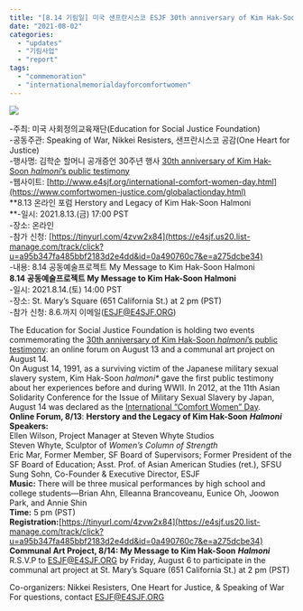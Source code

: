 ```yaml
---
title: "[8.14 기림일] 미국 샌프란시스코 ESJF 30th anniversary of Kim Hak-Soon halmoni’s public testimony (8.13-14)"
date: "2021-08-02"
categories: 
  - "updates"
  - "기림사업"
  - "report"
tags: 
  - "commemoration"
  - "internationalmemorialdayforcomfortwomen"
---
```


![](https://womenandwar.net/kr/wp-content/uploads/2021/08/unnamed-724x1024.jpg)

\-주최: 미국 사회정의교육재단(Education for Social Justice Foundation)  
\-공동주관: Speaking of War, Nikkei Resisters, 샌프란시스코 공감(One Heart for Justice)  
\-행사명: 김학순 할머니 공개증언 30주년 행사 [30th anniversary of Kim Hak-Soon _halmoni_’s public testimony](https://e4sjf.us20.list-manage.com/track/click?u=a95b347fa485bbf2183d2e4dd&id=787534652a&e=a275dcbe34)  
\-웹사이트: [http://www.e4sjf.org/international-comfort-women-day.html](https://www.comfortwomen-justice.com/globalactionday.html)  
**8.13 온라인 포럼 Herstory and Legacy of Kim Hak-Soon Halmoni  
**\-일시: 2021.8.13.(금) 17:00 PST  
\-장소: 온라인  
\-참가 신청: [](https://tinyurl.com/4zvw2x84)[https://tinyurl.com/4zvw2x84](https://e4sjf.us20.list-manage.com/track/click?u=a95b347fa485bbf2183d2e4dd&id=0a490760c7&e=a275dcbe34)  
\-내용: 8.14 공동예술프로젝트 My Message to Kim Hak-Soon Halmoni  
**8.14 공동예술프로젝트 My Message to Kim Hak-Soon Halmoni**  
\-일시: 2021.8.14.(토) 14:00 PST  
\-장소: St. Mary’s Square (651 California St.) at 2 pm (PST)  
\-참가 신청: 8.6.까지 이메일([ESJF@E4SJF.ORG](mailto:ESJF@E4SJF.ORG))

  
The Education for Social Justice Foundation is holding two events commemorating the [30th anniversary of Kim Hak-Soon _halmoni_’s public testimony](https://e4sjf.us20.list-manage.com/track/click?u=a95b347fa485bbf2183d2e4dd&id=787534652a&e=a275dcbe34): an online forum on August 13 and a communal art project on August 14.    
On August 14, 1991, as a surviving victim of the Japanese military sexual slavery system, Kim Hak-Soon _halmoni\*_ gave the first public testimony about her experiences before and during WWII. In 2012, at the 11th Asian Solidarity Conference for the Issue of Military Sexual Slavery by Japan, August 14 was declared as the [International “Comfort Women” Day](https://e4sjf.us20.list-manage.com/track/click?u=a95b347fa485bbf2183d2e4dd&id=ff437422a5&e=a275dcbe34).  
**Online Forum, 8/13**: **Herstory and the Legacy of Kim Hak-Soon** _**Halmoni**_   
**Speakers:**  
Ellen Wilson, Project Manager at Steven Whyte Studios  
Steven Whyte, Sculptor of _Women’s Column of Strength_  
Eric Mar, Former Member, SF Board of Supervisors; Former President of the SF Board of Education; Asst. Prof. of Asian American Studies (ret.), SFSU  
Sung Sohn, Co-Founder & Executive Director, ESJF  
**Music:** There will be three musical performances by high school and college students—Brian Ahn, Elleanna Brancoveanu, Eunice Oh, Joowon Park, and Annie Shin  
**Time:** 5 pm (PST)  
**Registration:**[https://tinyurl.com/4zvw2x84](https://e4sjf.us20.list-manage.com/track/click?u=a95b347fa485bbf2183d2e4dd&id=0a490760c7&e=a275dcbe34)  
**Communal Art Project, 8/14: My Message to Kim Hak-Soon** _**Halmoni**_   
R.S.V.P to [ESJF@E4SJF.ORG](mailto:ESJF@E4SJF.ORG) by Friday, August 6 to participate in the communal art project at St. Mary’s Square (651 California St.) at 2 pm (PST)

Co-organizers: Nikkei Resisters, One Heart for Justice, & Speaking of War  
For questions, contact [ESJF@E4SJF.ORG](mailto:ESJF@E4SJF.ORG)
